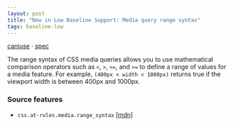 ```yaml
---
layout: post
title: "New in Low Baseline Support: Media query range syntax"
tags: baseline-low
---
```


[caniuse](https://caniuse.com/?search=media-query-range-syntax) · [spec](https://drafts.csswg.org/mediaqueries-4/#mq-range-context)

The range syntax of CSS media queries allows you to use mathematical comparison operators such as `<`, `>`, `<=`, and `>=` to define a range of values for a media feature. For example, `(400px < width < 1000px)` returns true if the viewport width is between 400px and 1000px.

### Source features

- ``css.at-rules.media.range_syntax`` [[mdn]](https://developer.mozilla.org/en-US/search?q=css.at-rules.media.range_syntax)
